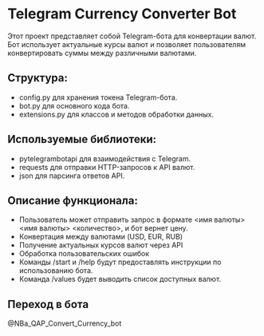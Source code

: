 # Telegram Currency Converter Bot

Этот проект представляет собой Telegram-бота для конвертации валют. Бот использует актуальные курсы валют и позволяет пользователям конвертировать суммы между различными валютами.

## Структура:

- config.py для хранения токена Telegram-бота.
- bot.py для основного кода бота.
- extensions.py для классов и методов обработки данных.


## Используемые библиотеки:

- pytelegrambotapi для взаимодействия с Telegram.
- requests для отправки HTTP-запросов к API валют.
- json для парсинга ответов API.

## Описание функционала:

- Пользователь может отправить запрос в формате <имя валюты> <имя валюты> <количество>, и бот вернет цену.
- Конвертация между валютами (USD, EUR, RUB)
- Получение актуальных курсов валют через API
- Обработка пользовательских ошибок
- Команды /start и /help будут предоставлять инструкции по использованию бота.
- Команда /values будет выводить список доступных валют.

## Переход в бота
@NBa_QAP_Convert_Currency_bot
